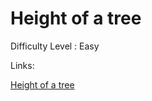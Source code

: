 # Height of a tree

Difficulty Level : Easy

Links:

[Height of a tree](https://www.geeksforgeeks.org/problems/height-of-binary-tree/1)
